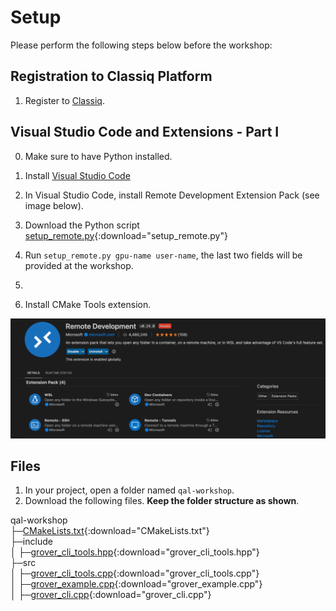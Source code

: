 # Setup

Please perform the following steps below before the workshop:

## Registration to Classiq Platform

1. Register to [Classiq](https://classiq.io).

## Visual Studio Code and Extensions - Part I 

0. Make sure to have Python installed.

1. Install [Visual Studio Code](https://code.visualstudio.com)
2. In Visual Studio Code, install Remote Development Extension 
   Pack (see image below).

3. Download the Python script [setup_remote.py](resources/setup/setup_remote.py){:download="setup_remote.py"}
4. Run `setup_remote.py gpu-name user-name`, the last two fields 
   will be provided at the workshop.
5. 

6. Install CMake Tools extension.

![Remote Development Extension Pack](resources/setup/remote-development-extension-pack.png)


## Files

1. In your project, open a folder named `qal-workshop`.
2. Download the following files. **Keep the folder structure as 
   shown**.

qal-workshop  
├─[CMakeLists.txt](resources/qal_workshop/CMakeLists.txt){:download="CMakeLists.txt"}  
├─include  
│ ├─[grover_cli_tools.hpp](resources/qal_workshop/include/grover_cli_tools.hpp){:download="grover_cli_tools.hpp"}  
├─src  
│ ├─[grover_cli_tools.cpp](resources/qal_workshop/src/grover_cli_tools.cpp){:download="grover_cli_tools.cpp"}  
│ ├─[grover_example.cpp](resources/qal_workshop/src/grover_example.cpp){:download="grover_example.cpp"}  
│ ├─[grover_cli.cpp](resources/qal_workshop/src/grover_cli.cpp){:download="grover_cli.cpp"}  
